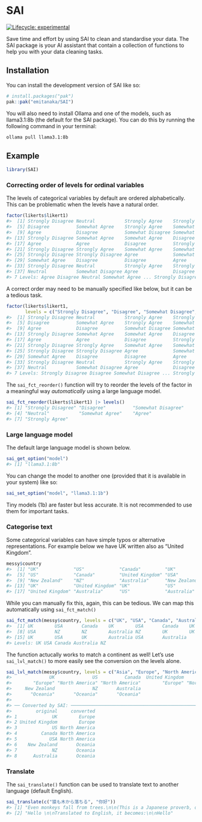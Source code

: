 
<!-- README.md is generated from README.Rmd. Please edit that file -->

# SAI

<!-- badges: start -->

[![Lifecycle:
experimental](https://img.shields.io/badge/lifecycle-experimental-orange.svg)](https://lifecycle.r-lib.org/articles/stages.html#experimental)
<!-- badges: end -->

Save time and effort by using SAI to clean and standardise your data.
The SAI package is your AI assistant that contain a collection of
functions to help you with your data cleaning tasks.

## Installation

You can install the development version of SAI like so:

``` r
# install.packages("pak")
pak::pak("emitanaka/SAI")
```

You will also need to install Ollama and one of the models, such as
llama3.1:8b (the default for the SAI package). You can do this by
running the following command in your terminal:

``` bash
ollama pull llama3.1:8b
```

## Example

``` r
library(SAI)
```

### Correcting order of levels for ordinal variables

The levels of categorical variables by default are ordered
alphabetically. This can be problematic when the levels have a natural
order.

``` r
factor(likerts$likert1)
#>  [1] Strongly Disagree Neutral           Strongly Agree    Strongly Disagree
#>  [5] Disagree          Somewhat Agree    Strongly Agree    Somewhat Disagree
#>  [9] Agree             Disagree          Somewhat Disagree Somewhat Disagree
#> [13] Strongly Disagree Somewhat Agree    Somewhat Agree    Disagree         
#> [17] Agree             Agree             Disagree          Strongly Agree   
#> [21] Strongly Disagree Strongly Agree    Somewhat Agree    Somewhat Agree   
#> [25] Strongly Disagree Strongly Disagree Agree             Somewhat Agree   
#> [29] Somewhat Agree    Disagree          Disagree          Agree            
#> [33] Strongly Disagree Neutral           Strongly Agree    Strongly Disagree
#> [37] Neutral           Somewhat Disagree Agree             Disagree         
#> 7 Levels: Agree Disagree Neutral Somewhat Agree ... Strongly Disagree
```

A correct order may need to be manually specified like below, but it can
be a tedious task.

``` r
factor(likerts$likert1, 
       levels = c("Strongly Disagree", "Disagree", "Somewhat Disagree", "Neutral", "Somewhat Agree", "Agree", "Strongly Agree")) 
#>  [1] Strongly Disagree Neutral           Strongly Agree    Strongly Disagree
#>  [5] Disagree          Somewhat Agree    Strongly Agree    Somewhat Disagree
#>  [9] Agree             Disagree          Somewhat Disagree Somewhat Disagree
#> [13] Strongly Disagree Somewhat Agree    Somewhat Agree    Disagree         
#> [17] Agree             Agree             Disagree          Strongly Agree   
#> [21] Strongly Disagree Strongly Agree    Somewhat Agree    Somewhat Agree   
#> [25] Strongly Disagree Strongly Disagree Agree             Somewhat Agree   
#> [29] Somewhat Agree    Disagree          Disagree          Agree            
#> [33] Strongly Disagree Neutral           Strongly Agree    Strongly Disagree
#> [37] Neutral           Somewhat Disagree Agree             Disagree         
#> 7 Levels: Strongly Disagree Disagree Somewhat Disagree ... Strongly Agree
```

The `sai_fct_reorder()` function will try to reorder the levels of the
factor in a meaningful way *automatically* using a large language model.

``` r
sai_fct_reorder(likerts$likert1) |> levels()
#> [1] "Strongly Disagree" "Disagree"          "Somewhat Disagree"
#> [4] "Neutral"           "Somewhat Agree"    "Agree"            
#> [7] "Strongly Agree"
```

### Large language model

The default large language model is shown below.

``` r
sai_get_option("model")
#> [1] "llama3.1:8b"
```

You can change the model to another one (provided that it is available
in your system) like so:

``` r
sai_set_option("model", "llama3.1:1b")
```

Tiny models (1b) are faster but less accurate. It is not recommended to
use them for important tasks.

### Categorise text

Some categorical variables can have simple typos or alternative
representations. For example below we have UK written also as “United
Kingdom”.

``` r
messy$country
#>  [1] "UK"             "US"             "Canada"         "UK"            
#>  [5] "US"             "Canada"         "United Kingdom" "USA"           
#>  [9] "New Zealand"    "NZ"             "Australia"      "New Zealand"   
#> [13] "UK"             "United Kingdom" "UK"             "US"            
#> [17] "United Kingdom" "Australia"      "US"             "Australia"
```

While you can manually fix this, again, this can be tedious. We can map
this automatically using `sai_fct_match()`

``` r
sai_fct_match(messy$country, levels = c("UK", "USA", "Canada", "Australia", "NZ"))
#>  [1] UK        USA       Canada    UK        USA       Canada    UK       
#>  [8] USA       NZ        NZ        Australia NZ        UK        UK       
#> [15] UK        USA       UK        Australia USA       Australia
#> Levels: UK USA Canada Australia NZ
```

The function actucally works to match a continent as well! Let’s use
`sai_lvl_match()` to more easily see the conversion on the levels alone.

``` r
sai_lvl_match(messy$country, levels = c("Asia", "Europe", "North America", "Oceania", "South America"))
#>              UK              US          Canada  United Kingdom             USA 
#>        "Europe" "North America" "North America"        "Europe" "North America" 
#>     New Zealand              NZ       Australia 
#>       "Oceania"       "Oceania"       "Oceania"
#> 
#> ── Converted by SAI: ───────────────────────────────────────────────────────────
#>         original     converted
#> 1             UK        Europe
#> 2 United Kingdom        Europe
#> 3             US North America
#> 4         Canada North America
#> 5            USA North America
#> 6    New Zealand       Oceania
#> 7             NZ       Oceania
#> 8      Australia       Oceania
```

### Translate

The `sai_translate()` function can be used to translate text to another
language (default English).

``` r
sai_translate(c("猿も木から落ちる", "你好"))
#> [1] "Even monkeys fall from trees.\n\n(This is a Japanese proverb, often translated as \"even the cleverest people can make mistakes\".)"
#> [2] "Hello \n\nTranslated to English, it becomes:\n\nHello"
```
